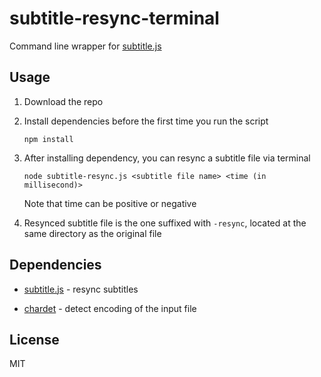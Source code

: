 # subtitle-resync-terminal

Command line wrapper for [subtitle.js](https://github.com/gsantiago/subtitle.js/)

## Usage

1. Download the repo

2. Install dependencies before the first time you run the script  
   ```
   npm install
   ```

3. After installing dependency, you can resync a subtitle file via terminal  
   ```
   node subtitle-resync.js <subtitle file name> <time (in millisecond)>
   ```  
   Note that time can be positive or negative

4. Resynced subtitle file is the one suffixed with `-resync`, located at the same directory as the original file

## Dependencies

- [subtitle.js](https://www.npmjs.com/package/subtitle) - resync subtitles

- [chardet](https://www.npmjs.com/package/chardet) - detect encoding of the input file

## License

MIT